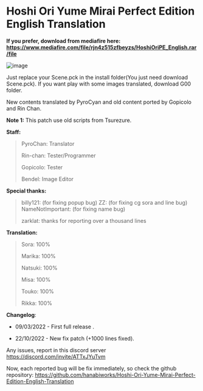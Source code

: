 # Hoshi Ori Yume Mirai Perfect Edition English Translation

**If you prefer, download from mediafire here: https://www.mediafire.com/file/rjn4z515zfbeyzs/HoshiOriPE_English.rar/file**


![image](https://user-images.githubusercontent.com/77695583/146648721-6eb3fae7-e716-4c77-8125-23356dd6f553.png)

Just replace your Scene.pck in the install folder(You just need download Scene.pck). If you want play with some images translated, download G00 folder.
 
 New contents translated by PyroCyan and old content ported by Gopicolo and Rin Chan.
 
**Note 1:** This patch use old scripts from Tsurezure.

**Staff:** 
>PyroChan: Translator
>
>Rin-chan: Tester/Programmer
>
>Gopicolo: Tester
>
>Bendel: Image Editor


**Special thanks:**
>billy121: (for fixing popup bug)
>ZZ: (for fixing cg sora and line bug)  
>NameNotImportant: (for fixing name bug)
>
>zarklat: thanks for reporting over a thousand lines 


**Translation:**
> Sora: 100%
> 
> Marika: 100%
> 
> Natsuki: 100%
> 
> Misa: 100%
> 
> Touko: 100%
>  
> Rikka: 100%

**Changelog**:

-   09/03/2022 - First full release .
 
-   22/10/2022 - New fix patch (+1000 lines fixed).


Any issues, report in this discord server https://discord.com/invite/ATTxJYuTvm

 Now, each reported bug will be fix immediately, so check the github repository: 
 https://github.com/hanabiworks/Hoshi-Ori-Yume-Mirai-Perfect-Edition-English-Translation
